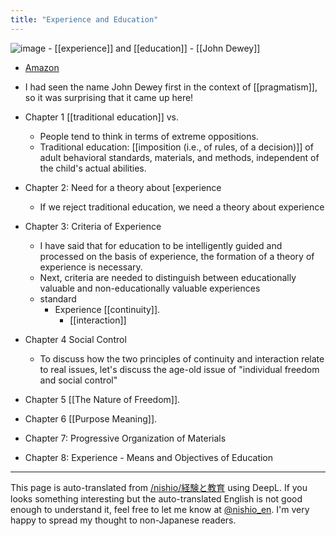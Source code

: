 ```yaml
---
title: "Experience and Education"
---
```


![image](https://gyazo.com/66b29dddb5a7d69663ad155f37ac1f2c/thumb/1000)
    - [[experience]] and [[education]]
    - [[John Dewey]]
- [Amazon](https://amzn.to/2qJp8PA)

- I had seen the name John Dewey first in the context of [[pragmatism]], so it was surprising that it came up here!

- Chapter 1 [[traditional education]] vs.
    - People tend to think in terms of extreme oppositions.
    - Traditional education: [[imposition (i.e., of rules, of a decision)]] of adult behavioral standards, materials, and methods, independent of the child's actual abilities.
- Chapter 2: Need for a theory about [experience
    - If we reject traditional education, we need a theory about experience
- Chapter 3: Criteria of Experience
    - I have said that for education to be intelligently guided and processed on the basis of experience, the formation of a theory of experience is necessary.
    - Next, criteria are needed to distinguish between educationally valuable and non-educationally valuable experiences
    - standard
        - Experience [[continuity]].
            - [[interaction]]
- Chapter 4 Social Control
    - To discuss how the two principles of continuity and interaction relate to real issues, let's discuss the age-old issue of "individual freedom and social control"
- Chapter 5 [[The Nature of Freedom]].
- Chapter 6 [[Purpose Meaning]].
- Chapter 7: Progressive Organization of Materials
- Chapter 8: Experience - Means and Objectives of Education

---
This page is auto-translated from [/nishio/経験と教育](https://scrapbox.io/nishio/経験と教育) using DeepL. If you looks something interesting but the auto-translated English is not good enough to understand it, feel free to let me know at [@nishio_en](https://twitter.com/nishio_en). I'm very happy to spread my thought to non-Japanese readers.